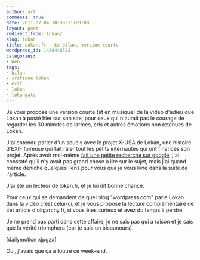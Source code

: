 ```yaml
---
author: art
comments: true
date: 2011-07-04 10:38:11+00:00
layout: post
redirect_from: lokan/
slug: lokan
title: Lokan.fr - Le bilan, version courte
wordpress_id: 1438448322
categories:
- Web
tags:
- bilan
- critique lokan
- exif
- lokan
- lokangate
---
```


Je vous propose une version courte (et en musique) de la vidéo d'adieu que Lokan à posté hier sur son site, pour ceux qui n'aurait pas le courage de regarder les 30 minutes de larmes, cris et autres émotions non retenues de Lokan.

J'ai entendu parler d'un soucis avec le projet X-USA de Lokan, une histoire d'EXIF foireuse qui fait râler tout les petits internautes qui ont financés son projet. Après avoir moi-même [fait une petite recherche sur google](http://www.google.fr/search?q=critique+lokan), j'ai constaté qu'il n'y avait pas grand chose à lire sur le sujet, mais j'ai quand même déniché quelques liens pour vous que je vous livre dans la suite de l'article. 

J'ai été un lecteur de lokan.fr, et je lui dit bonne chance.

Pour ceux qui se demandent de quel blog "wordpress.com" parle Lokan dans la vidéo c'est celui-ci, et je vous propose la lecture complémentaire de cet article d'oligarchy.fr, si vous êtes curieux et avez du temps à perdre.

Je ne prend pas parti dans cette affaire, je ne sais pas qui a raison et je sais que la vérité triomphera (car je suis un bisounours).

[dailymotion xjpgzx]

Oui, j'avais que ça à foutre ce week-end.
